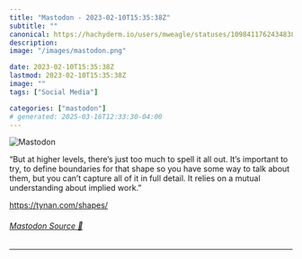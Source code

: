 ```yaml
---
title: "Mastodon - 2023-02-10T15:35:38Z"
subtitle: ""
canonical: https://hachyderm.io/users/mweagle/statuses/109841176243483832
description:
image: "/images/mastodon.png"

date: 2023-02-10T15:35:38Z
lastmod: 2023-02-10T15:35:38Z
image: ""
tags: ["Social Media"]

categories: ["mastodon"]
# generated: 2025-03-16T12:33:30-04:00
---
```

![Mastodon](/images/mastodon.png)

<p>“But at higher levels, there’s just too much to spell it all out. It’s important to try, to define boundaries for that shape so you have some way to talk about them, but you can’t capture all of it in full detail. It relies on a mutual understanding about implied work.”</p><p><a href="https://tynan.com/shapes/" target="_blank" rel="nofollow noopener noreferrer" translate="no"><span class="invisible">https://</span><span class="">tynan.com/shapes/</span><span class="invisible"></span></a></p>


###### [Mastodon Source 🐘](https://hachyderm.io/@mweagle/109841176243483832)

___

